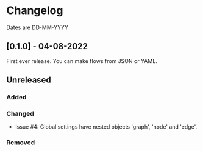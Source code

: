 # Changelog

Dates are DD-MM-YYYY



## [0.1.0] - 04-08-2022
First ever release. You can make flows from JSON or YAML.



## Unreleased

### Added

### Changed
- Issue #4: Global settings have nested objects 'graph', 'node' and 'edge'. 

### Removed
